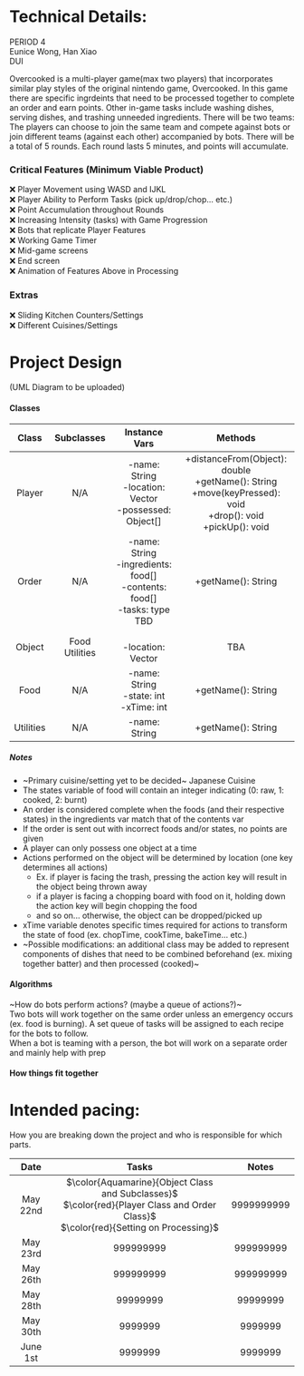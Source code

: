 
# Technical Details:

PERIOD 4  <br/>
Eunice Wong, Han Xiao  <br/>
DUI  <br/>

Overcooked is a multi-player game(max two players) that incorporates similar play styles of the original nintendo game, Overcooked. In this game there are specific ingrdeints that need to be processed together to complete an order and earn points. Other in-game tasks include washing dishes, serving dishes, and trashing unneeded ingredients. There will be two teams: The players can choose to join the same team and compete against bots or join different teams (against each other) accompanied by bots. There will be a total of 5 rounds. Each round lasts 5 minutes, and points will accumulate.

### Critical Features (Minimum Viable Product)
:x: Player Movement using WASD and IJKL  
:x: Player Ability to Perform Tasks (pick up/drop/chop... etc.)  
:x: Point Accumulation throughout Rounds  
:x: Increasing Intensity (tasks) with Game Progression  
:x: Bots that replicate Player Features  
:x: Working Game Timer  
:x: Mid-game screens  
:x: End screen   
:x: Animation of Features Above in Processing  

### Extras
:x: Sliding Kitchen Counters/Settings  
:x: Different Cuisines/Settings  
     
# Project Design
(UML Diagram to be uploaded)

#### Classes  
| Class       | Subclasses | Instance Vars | Methods |
| :----------:| :---------: | :----------: | :----------: |
| Player      | N/A         | -name: String <br/> -location: Vector <br/> -possessed: Object[] | +distanceFrom(Object): double <br/> +getName(): String <br/> +move(keyPressed): void <br/> +drop(): void <br/> +pickUp(): void|
| Order  | N/A  | -name: String <br/> -ingredients: food[] <br/> -contents: food[] <br/> -tasks: type TBD| +getName(): String   |
| Object    | Food <br/> Utilities | <br/> -location: Vector      | TBA     |  
| Food   | N/A   | -name: String <br/> -state: int <br/> -xTime: int | +getName(): String    |
| Utilities   | N/A   | -name: String | +getName(): String    |

##### Notes
- ~Primary cuisine/setting yet to be decided~ Japanese Cuisine  
- The states variable of food will contain an integer indicating (0: raw, 1: cooked, 2: burnt)  
- An order is considered complete when the foods (and their respective states) in the ingredients var match that of the contents var  
- If the order is sent out with incorrect foods and/or states, no points are given
- A player can only possess one object at a time 
- Actions performed on the object will be determined by location (one key determines all actions)  
  - Ex. if player is facing the trash, pressing the action key will result in the object being thrown away  
  - if a player is facing a chopping board with food on it, holding down the action key will begin chopping the food  
  - and so on... otherwise, the object can be dropped/picked up  
- xTime variable denotes specific times required for actions to transform the state of food (ex. chopTime, cookTime, bakeTime... etc.)  
- ~Possible modifications: an additional class may be added to represent components of dishes that need to be combined beforehand (ex. mixing together batter) and then processed (cooked)~
  
#### Algorithms
~How do bots perform actions? (maybe a queue of actions?)~  
Two bots will work together on the same order unless an emergency occurs (ex. food is burning). A set queue of tasks will be assigned to each recipe for the bots to follow.  
When a bot is teaming with a person, the bot will work on a separate order and mainly help with prep

#### How things fit together

    
# Intended pacing:

How you are breaking down the project and who is responsible for which parts.

| Date       | Tasks         | Notes        | 
| :----------: | :---------: | :----------: |
| May 22nd     | $\color{Aquamarine}{Object Class and Subclasses}$ <br/> $\color{red}{Player Class and Order Class}$ <br/> $\color{red}{Setting on Processing}$| 9999999999   |
| May 23rd     | 999999999  | 999999999    |
| May 26th     | 999999999  | 999999999    |
| May 28th     | 99999999   | 99999999     |
| May 30th     | 9999999    | 9999999      |
| June 1st     | 9999999    | 9999999      |
